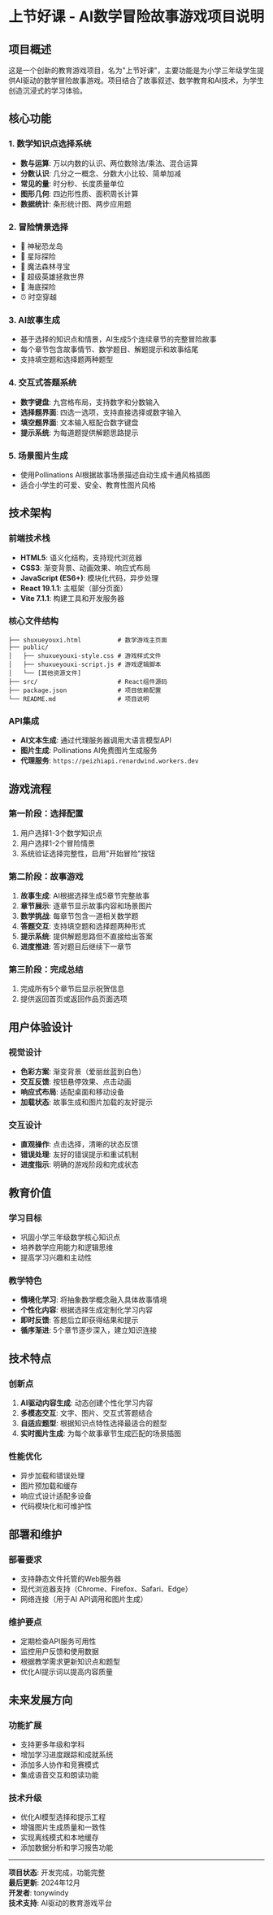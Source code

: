 # 上节好课 - AI数学冒险故事游戏项目说明

## 项目概述

这是一个创新的教育游戏项目，名为"上节好课"，主要功能是为小学三年级学生提供AI驱动的数学冒险故事游戏。项目结合了故事叙述、数学教育和AI技术，为学生创造沉浸式的学习体验。

## 核心功能

### 1. 数学知识点选择系统
- **数与运算**: 万以内数的认识、两位数除法/乘法、混合运算
- **分数认识**: 几分之一概念、分数大小比较、简单加减
- **常见的量**: 时分秒、长度质量单位
- **图形几何**: 四边形性质、面积周长计算
- **数据统计**: 条形统计图、两步应用题

### 2. 冒险情景选择
- 🦖 神秘恐龙岛
- 🚀 星际探险
- 🏰 魔法森林寻宝
- 🦸 超级英雄拯救世界
- 🐠 海底探险
- ⏰ 时空穿越

### 3. AI故事生成
- 基于选择的知识点和情景，AI生成5个连续章节的完整冒险故事
- 每个章节包含故事情节、数学题目、解题提示和故事结尾
- 支持填空题和选择题两种题型

### 4. 交互式答题系统
- **数字键盘**: 九宫格布局，支持数字和分数输入
- **选择题界面**: 四选一选项，支持直接选择或数字输入
- **填空题界面**: 文本输入框配合数字键盘
- **提示系统**: 为每道题提供解题思路提示

### 5. 场景图片生成
- 使用Pollinations AI根据故事场景描述自动生成卡通风格插图
- 适合小学生的可爱、安全、教育性图片风格

## 技术架构

### 前端技术栈
- **HTML5**: 语义化结构，支持现代浏览器
- **CSS3**: 渐变背景、动画效果、响应式布局
- **JavaScript (ES6+)**: 模块化代码，异步处理
- **React 19.1.1**: 主框架（部分页面）
- **Vite 7.1.1**: 构建工具和开发服务器

### 核心文件结构
```
├── shuxueyouxi.html          # 数学游戏主页面
├── public/
│   ├── shuxueyouxi-style.css # 游戏样式文件
│   ├── shuxueyouxi-script.js # 游戏逻辑脚本
│   └── [其他资源文件]
├── src/                      # React组件源码
├── package.json              # 项目依赖配置
└── README.md                 # 项目说明
```

### API集成
- **AI文本生成**: 通过代理服务器调用大语言模型API
- **图片生成**: Pollinations AI免费图片生成服务
- **代理服务**: `https://peizhiapi.renardwind.workers.dev`

## 游戏流程

### 第一阶段：选择配置
1. 用户选择1-3个数学知识点
2. 用户选择1-2个冒险情景
3. 系统验证选择完整性，启用"开始冒险"按钮

### 第二阶段：故事游戏
1. **故事生成**: AI根据选择生成5章节完整故事
2. **章节展示**: 逐章节显示故事内容和场景图片
3. **数学挑战**: 每章节包含一道相关数学题
4. **答题交互**: 支持填空题和选择题两种形式
5. **提示系统**: 提供解题思路但不直接给出答案
6. **进度推进**: 答对题目后继续下一章节

### 第三阶段：完成总结
1. 完成所有5个章节后显示祝贺信息
2. 提供返回首页或返回作品页面选项

## 用户体验设计

### 视觉设计
- **色彩方案**: 渐变背景（爱丽丝蓝到白色）
- **交互反馈**: 按钮悬停效果、点击动画
- **响应式布局**: 适配桌面和移动设备
- **加载状态**: 故事生成和图片加载的友好提示

### 交互设计
- **直观操作**: 点击选择，清晰的状态反馈
- **错误处理**: 友好的错误提示和重试机制
- **进度指示**: 明确的游戏阶段和完成状态

## 教育价值

### 学习目标
- 巩固小学三年级数学核心知识点
- 培养数学应用能力和逻辑思维
- 提高学习兴趣和主动性

### 教学特色
- **情境化学习**: 将抽象数学概念融入具体故事情境
- **个性化内容**: 根据选择生成定制化学习内容
- **即时反馈**: 答题后立即获得结果和提示
- **循序渐进**: 5个章节逐步深入，建立知识连接

## 技术特点

### 创新点
1. **AI驱动内容生成**: 动态创建个性化学习内容
2. **多模态交互**: 文字、图片、交互式答题结合
3. **自适应题型**: 根据知识点特性选择最适合的题型
4. **实时图片生成**: 为每个故事章节生成匹配的场景插图

### 性能优化
- 异步加载和错误处理
- 图片预加载和缓存
- 响应式设计适配多设备
- 代码模块化和可维护性

## 部署和维护

### 部署要求
- 支持静态文件托管的Web服务器
- 现代浏览器支持（Chrome、Firefox、Safari、Edge）
- 网络连接（用于AI API调用和图片生成）

### 维护要点
- 定期检查API服务可用性
- 监控用户反馈和使用数据
- 根据教学需求更新知识点和题型
- 优化AI提示词以提高内容质量

## 未来发展方向

### 功能扩展
- 支持更多年级和学科
- 增加学习进度跟踪和成就系统
- 添加多人协作和竞赛模式
- 集成语音交互和朗读功能

### 技术升级
- 优化AI模型选择和提示工程
- 增强图片生成质量和一致性
- 实现离线模式和本地缓存
- 添加数据分析和学习报告功能

---

**项目状态**: 开发完成，功能完整  
**最后更新**: 2024年12月  
**开发者**: tonywindy  
**技术支持**: AI驱动的教育游戏平台